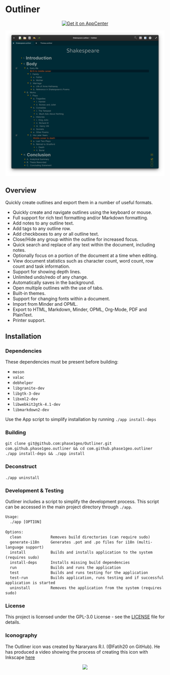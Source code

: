 # Outliner

<p align="center">
  <a href="https://appcenter.elementary.io/com.github.phase1geo.outliner"><img src="https://appcenter.elementary.io/badge.svg" alt="Get it on AppCenter" /></a>
</p>

![<center><b>Main Window - Dark Solarized Theme</b></center>](https://raw.githubusercontent.com/phase1geo/Outliner/master/data/screenshots/screenshot-solarized-dark.png "Outlining application for Elementary OS")

## Overview

Quickly create outlines and export them in a number of useful formats.

- Quickly create and navigate outlines using the keyboard or mouse.
- Full support for rich text formatting and/or Markdown formatting.
- Add notes to any outline text.
- Add tags to any outline row.
- Add checkboxes to any or all outline text.
- Close/Hide any group within the outline for increased focus.
- Quick search and replace of any text within the document, including notes.
- Optionally focus on a portion of the document at a time when editing.
- View document statistics such as character count, word count, row count and task information.
- Support for showing depth lines.
- Unlimited undo/redo of any change.
- Automatically saves in the background.
- Open multiple outlines with the use of tabs.
- Built-in themes.
- Support for changing fonts within a document.
- Import from Minder and OPML.
- Export to HTML, Markdown, Minder, OPML, Org-Mode, PDF and PlainText.
- Printer support.

## Installation

### Dependencies
These dependencies must be present before building:
 - `meson`
 - `valac`
 - `debhelper`
 - `libgranite-dev`
 - `libgtk-3-dev`
 - `libxml2-dev`
 - `libwebkit2gtk-4.1-dev`
 - `libmarkdown2-dev`

Use the App script to simplify installation by running `./app install-deps`

### Building

```
git clone git@github.com:phase1geo/Outliner.git com.github.phase1geo.outliner && cd com.github.phase1geo.outliner
./app install-deps && ./app install
```

### Deconstruct

```
./app uninstall
```

### Development & Testing

Outliner includes a script to simplify the development process. This script can be accessed in the main project directory through `./app`.

```
Usage:
  ./app [OPTION]

Options:
  clean             Removes build directories (can require sudo)
  generate-i18n     Generates .pot and .po files for i18n (multi-language support)
  install           Builds and installs application to the system (requires sudo)
  install-deps      Installs missing build dependencies
  run               Builds and runs the application
  test              Builds and runs testing for the application
  test-run          Builds application, runs testing and if successful application is started
  uninstall         Removes the application from the system (requires sudo)
```

### License

This project is licensed under the GPL-3.0 License - see the [LICENSE](LICENSE.md) file for details.

### Iconography

The Outliner icon was created by Nararyans R.I. (@Fatih20 on GitHub).  He has produced a video showing the process of
creating this icon with Inkscape [here](https://open.lbry.com/@Fatih109:4/Outliner:b?r=Cg1pp5MCWV1a5Nj5jDumPs9b13dNZqWG)

<p align="center">
    <a href="https://appcenter.elementary.io/com.github.phase1geo.outliner">
        <img src="https://appcenter.elementary.io/badge.svg">
    </a>
</p>

